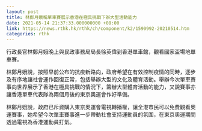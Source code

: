 ```yaml
---
layout: post
title: 林鄭月娥稱單車賽展示香港在極具挑戰下辦大型活動能力
date: 2021-05-14 21:37:33.000000000 +08:00
link: https://news.rthk.hk/rthk/ch/component/k2/1590992-20210514.htm
categories: rthk
---
```


行政長官林鄭月娥晚上與民政事務局局長徐英偉到香港單車館，觀看國家盃場地單車賽。

林鄭月娥說，按照早前公布的抗疫新路向，政府希望在有效控制疫情的同時，逐步及有序地讓社會運作回復正常，包括舉辦大型的文化及體育活動。舉辦今次單車賽事向世界展示了香港在極具挑戰的情況下，籌辦大型體育活動的能力，又說賽事亦讓香港單車代表隊為兩個月後的東京奧運會作好準備。

林鄭月娥說，政府已斥資購入東京奧運會電視轉播權，讓全港市民可以免費觀看奧運賽事，她希望今次單車賽事進一步帶動社會支持運動員的氛圍，在東京奧運期間透過電視為香港運動員打氣。

